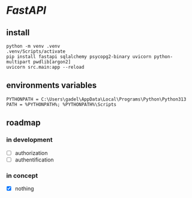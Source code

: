 # _FastAPI_

## install
```
python -m venv .venv
.venv/Scripts/activate
pip install fastapi sqlalchemy psycopg2-binary uvicorn python-multipart pwdlib[argon2]
uvicorn src.main:app --reload
```
## environments variables
```
PYTHONPATH = C:\Users\gadel\AppData\Local\Programs\Python\Python313
PATH = %PYTHONPATH%; %PYTHONPATH%\Scripts
```

## roadmap
### in development
- [ ] authorization
- [ ] authentification

### in concept
- [x] nothing